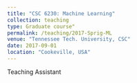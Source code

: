 ```yaml
---
title: "CSC 6230: Machine Learning"
collection: teaching
type: Graduate course"
permalink: /teaching/2017-Sprig-ML
venue: "Tennessee Tech. University, CSC"
date: 2017-09-01
location: "Cookeville, USA"
---
```

Teaching Assistant
